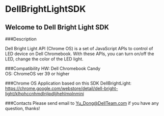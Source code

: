 DellBrightLightSDK
==================

Welcome to Dell Bright Light SDK
---------------------------------

###Description

Dell Bright Light API (Chrome OS) is a set of JavaScript APIs to control of LED device on Dell Chromebook. With these APIs, you can turn on/off the LED, change the color of the LED light.

###Compatibility
HW: Dell Chromebook Candy <br>
OS: ChromeOS ver 39 or higher

###Chrome OS Application based on this SDK
DellBrightLight: https://chrome.google.com/webstore/detail/dell-bright-light/klhphccnhmdlnljpdljjhehlmplnmini

###Contacts
Please send email to Yu_Dong@DellTeam.com if you have any question, thanks!
